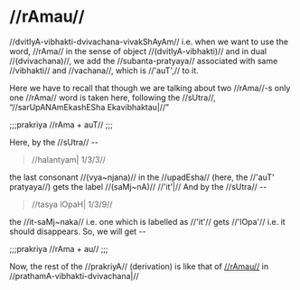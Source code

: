 # //rAmau//

//dvitIyA-vibhakti-dvivachana-vivakShAyAm// i.e. when we want to use the
word, //rAma// in the sense of object //(dvitIyA-vibhakti)// and in dual
//(dvivachana)//, we add the //subanta-pratyaya// associated with same
//vibhakti// and //vachana//, which is //'auT',// to it.

Here we have to recall that though we are talking about two //rAma//-s
only one //rAma// word is taken here, following the //sUtra//,
“//sarUpANAmEkashESha Ekavibhaktau|//”

;;;prakriya
//rAma + auT//
;;;

Here, by the //sUtra// --

> //halantyam| 1/3/3//

the last consonant //(vya~njana)// in the //upadEsha// (here, the
//'auT' pratyaya//) gets the label //(saMj~nA)// //'it'|// And by the
//sUtra// --

> //tasya lOpaH| 1/3/9//

the //it-saMj~naka// i.e. one which is labelled as //'it'// gets
//'lOpa'// i.e. it should disappears. So, we will get --

;;;prakriya
//rAma + au//
;;;

Now, the rest of the //prakriyA// (derivation) is like that of
[//rAmau//](#/shadlinga-prakaranam/raama-sabdah/raama-1-2) in
//prathamA-vibhakti-dvivachana|//
